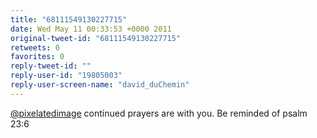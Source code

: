 ```yaml
---
title: "68111549130227715"
date: Wed May 11 00:33:53 +0000 2011
original-tweet-id: "68111549130227715"
retweets: 0
favorites: 0
reply-tweet-id: ""
reply-user-id: "19805003"
reply-user-screen-name: "david_duChemin"
---
```

<a href="https://twitter.com/pixelatedimage">@pixelatedimage</a> continued prayers are with you. Be reminded of psalm 23:6
